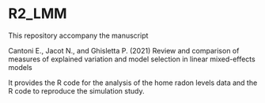 # R2_LMM

This repository accompany the manuscript

Cantoni E., Jacot N., and Ghisletta P. (2021) 
Review and comparison of measures of explained variation and model selection in linear  mixed-effects models                                  
                                                      
It provides the R code for the analysis of the home radon levels data and the R code to reproduce the simulation study.
